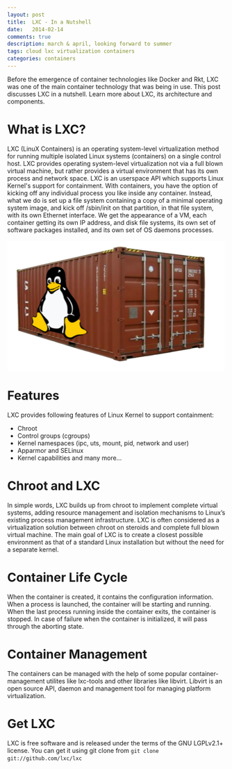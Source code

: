 ```yaml
---
layout: post
title:  LXC - In a Nutshell
date:   2014-02-14
comments: true
description: march & april, looking forward to summer
tags: cloud lxc virtualization containers
categories: containers
---
```

Before the emergence of container technologies like Docker and Rkt, LXC was one of the main container technology that was being in use. This post discusses LXC in a nutshell. Learn more about LXC, its architecture and components.

What is LXC?
======
LXC (LinuX Containers) is an operating system-level virtualization method for running multiple isolated Linux systems (containers) on a single control host. LXC provides operating system-level virtualization not via a 
full blown virtual machine, but rather provides a virtual environment that has its own process and network space. LXC is an userspace API which supports Linux Kernel's support for containment.
With containers, you have the option of kicking off any individual process you like inside any container. Instead, what we do is set up a file system containing a copy of a minimal operating system image, and kick off /sbin/init on that partition, in that file system, with its own Ethernet interface. We get the appearance of a VM, each container getting its own IP address, and disk file systems, its own set of software packages installed, and its own set of OS daemons processes.<br/><br/><img src='/assets/img/lxc.png' width="500" height="300" align="middle">

Features
======
LXC provides following features of Linux Kernel to support containment:
  * Chroot
  * Control groups (cgroups)
  * Kernel namespaces (ipc, uts, mount, pid, network and user)
  * Apparmor and SELinux 
  * Kernel capabilities and many more...
  
Chroot and LXC
=====
In simple words, LXC builds up from chroot to implement complete virtual systems, adding resource management and isolation mechanisms to Linux’s existing process management infrastructure. LXC is often considered as a virtualization solution between chroot on steroids and complete full blown virtual machine.  The main goal of LXC is to create a closest possible environment as that of a standard Linux installation but without the need for a separate kernel. 

Container Life Cycle
======
When the container is created, it contains the configuration information. When a process is launched, the container will be starting and running. When the last process running inside the container exits, the container is stopped.
In case of failure when the container is initialized, it will pass through the aborting state.

Container Management
======
The containers can be managed with the help of some popular container-management utilites like lxc-tools and other libraries like libvirt. Libvirt is an open source API, daemon and management tool for managing platform virtualization. 

Get LXC
======
LXC is free software and is released under the terms of the GNU LGPLv2.1+ license. You can get it using git clone from `git clone git://github.com/lxc/lxc`